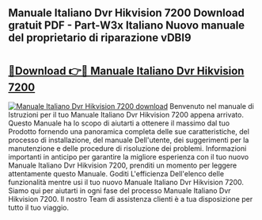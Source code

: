 ## Manuale Italiano Dvr Hikvision 7200 Download gratuit PDF - Part-W3x Italiano Nuovo manuale del proprietario di riparazione vDBI9

# <h2><a href="http://dfb4vl.blite.top/?on=Manuale+Italiano+Dvr+Hikvision+7200">🔗Download 👉🔴 Manuale Italiano Dvr Hikvision 7200</a></h2>

[![Manuale Italiano Dvr Hikvision 7200 download](https://i.imgur.com/lujVjoI.png)](http://dfb4vl.blite.top/?on=Manuale+Italiano+Dvr+Hikvision+7200)
Benvenuto nel manuale di Istruzioni per il tuo Manuale Italiano Dvr Hikvision 7200 appena arrivato. Questo Manuale ha lo scopo di aiutarti a ottenere il massimo dal tuo Prodotto fornendo una panoramica completa delle sue caratteristiche, del processo di installazione, del manuale Dell'utente, dei suggerimenti per la manutenzione e delle procedure di risoluzione dei problemi. Informazioni importanti in anticipo per garantire la migliore esperienza con il tuo nuovo Manuale Italiano Dvr Hikvision 7200, prenditi un momento per leggere attentamente questo Manuale. Goditi L'efficienza Dell'elenco delle funzionalità mentre usi il tuo nuovo Manuale Italiano Dvr Hikvision 7200. Siamo qui per aiutarti in ogni fase del processo Manuale Italiano Dvr Hikvision 7200. Il nostro Team di assistenza clienti è a tua disposizione per tutto il tuo viaggio.
